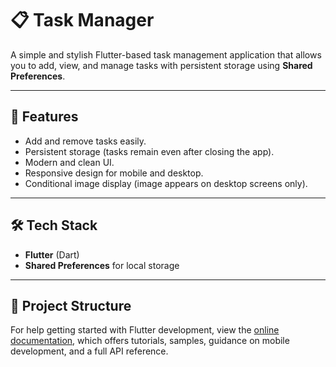 # 📋 Task Manager

A simple and stylish Flutter-based task management application that allows you to add, view, and manage tasks with persistent storage using **Shared Preferences**.

---

## 🚀 Features
- Add and remove tasks easily.
- Persistent storage (tasks remain even after closing the app).
- Modern and clean UI.
- Responsive design for mobile and desktop.
- Conditional image display (image appears on desktop screens only).

---

## 🛠️ Tech Stack
- **Flutter** (Dart)
- **Shared Preferences** for local storage

---

## 📂 Project Structure

For help getting started with Flutter development, view the
[online documentation](https://docs.flutter.dev/), which offers tutorials,
samples, guidance on mobile development, and a full API reference.
